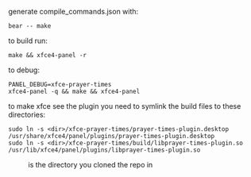 generate compile_commands.json with:

    bear -- make

to build run:

    make && xfce4-panel -r

to debug:

    PANEL_DEBUG=xfce-prayer-times
    xfce4-panel -q && make && xfce4-panel 

to make xfce see the plugin you need to symlink the build files to these directories:

    sudo ln -s <dir>/xfce-prayer-times/prayer-times-plugin.desktop /usr/share/xfce4/panel/plugins/prayer-times-plugin.desktop 
    sudo ln -s <dir>/xfce-prayer-times/build/libprayer-times-plugin.so /usr/lib/xfce4/panel/plugins/libprayer-times-plugin.so 

<dir> is the directory you cloned the repo in
